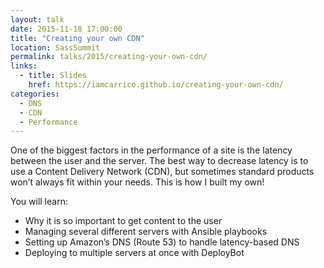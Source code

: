 ```yaml
---
layout: talk
date: 2015-11-18 17:00:00
title: "Creating your own CDN"
location: SassSummit
permalink: talks/2015/creating-your-own-cdn/
links:
  - title: Slides
    href: https://iamcarrico.github.io/creating-your-own-cdn/
categories:
  - DNS
  - CDN
  - Performance
---
```


One of the biggest factors in the performance of a site is the latency between the user and the server. The best way to decrease latency is to use a Content Delivery Network (CDN), but sometimes standard products won’t always fit within your needs. This is how I built my own!

You will learn:

* Why it is so important to get content to the user
* Managing several different servers with Ansible playbooks
* Setting up Amazon’s DNS (Route 53) to handle latency-based DNS
* Deploying to multiple servers at once with DeployBot
